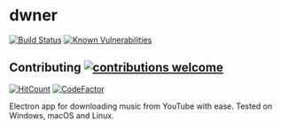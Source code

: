 # dwner

[![Build Status](https://travis-ci.com/Jabster28/dwner.svg?branch=master)](https://travis-ci.com/jabster28/dwner)
[![Known Vulnerabilities](https://snyk.io/test/github/Jabster28/dwner/badge.svg?targetFile=package.json)](https://snyk.io/test/github/Jabster28/dwner?targetFile=package.json)
## Contributing [![contributions welcome](https://img.shields.io/badge/contributions-welcome-brightgreen.svg?style=flat)](https://github.com/jabster28/dwner/issues)
[![HitCount](http://hits.dwyl.io/Jabster28/Dwner.svg)](http://hits.dwyl.io/Jabster28/Dwner)
[![CodeFactor](https://www.codefactor.io/repository/github/jabster28/dwner/badge)](https://www.codefactor.io/repository/github/jabster28/dwner)

 Electron app for downloading music from YouTube with ease. Tested on Windows, macOS and Linux.  
